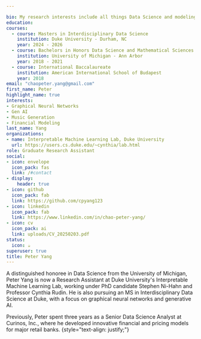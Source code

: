 ```yaml
---

bio: My research interests include all things Data Science and modeling related tasks. 
education:
courses:
  - course: Masters in Interdisciplinary Data Science
    institution: Duke University - Durham, NC
    year: 2024 - 2026
  - course: Bachelors in Honors Data Science and Mathematical Sciences
    institution: University of Michigan - Ann Arbor
    year: 2018 - 2021
  - course: International Baccalaureate
    institution: American International School of Budapest
    year: 2018
email: "chaopeter.yang@gmail.com"
first_name: Peter
highlight_name: true
interests:
- Graphical Neural Networks
- Gen AI
- Music Generation
- Financial Modeling
last_name: Yang
organizations:
- name: Interpretable Machine Learning Lab, Duke University
  url: https://users.cs.duke.edu/~cynthia/lab.html
role: Graduate Research Assistant
social:
- icon: envelope
  icon_pack: fas
  link: /#contact
- display:
    header: true
- icon: github
  icon_pack: fab
  link: https://github.com/cpyang123
- icon: linkedin
  icon_pack: fab
  link: https://www.linkedin.com/in/chao-peter-yang/
- icon: cv
  icon_pack: ai
  link: uploads/CV_20250203.pdf
status:
  icon: ☕️
superuser: true
title: Peter Yang
---
```


A distinguished honoree in Data Science from the University of Michigan, Peter Yang is now a Research Assistant at Duke University's Interpretable Machine Learning Lab, working under PhD candidate Stephen Ni-Hahn and Professor Cynthia Rudin. He is also pursuing an MS in Interdisciplinary Data Science at Duke, with a focus on graphical neural networks and generative AI.

Previously, Peter spent three years as a Senior Data Science Analyst at Curinos, Inc., where he developed innovative financial and pricing models for major retail banks.
{style="text-align: justify;"}
